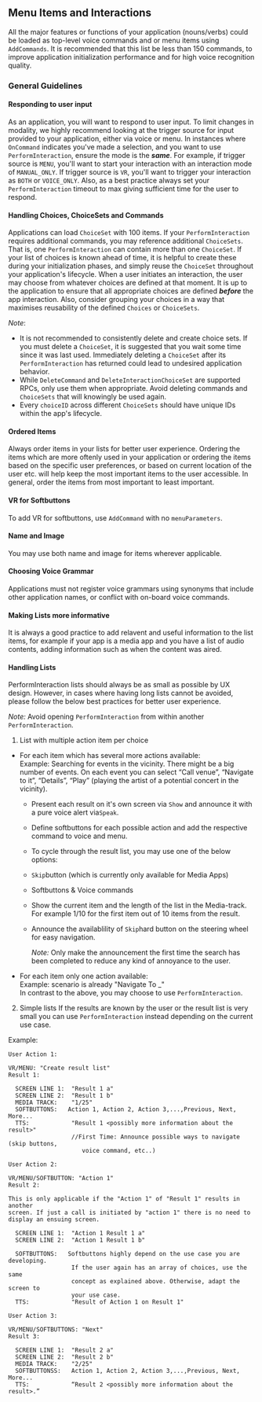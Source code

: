 ## Menu Items and Interactions

All the major features or functions of your application (nouns/verbs) could be loaded as top-level voice commands and or menu items using `AddCommands`. It is recommended that this list be less than 150 commands, to improve application initialization performance and for high voice recognition quality.


### General Guidelines

#### Responding to user input
As an application, you will want to respond to user input. To limit changes in modality, we highly recommend looking at the trigger source for input provided to your application, either via voice or menu. In instances where `OnCommand` indicates you've made a selection, and you want to use `PerformInteraction`, ensure the mode is the **_same_**. For example, if trigger source is `MENU`, you'll want to start your interaction with an interaction mode of `MANUAL_ONLY`. If trigger source is `VR`, you'll want to trigger your interaction as `BOTH` or `VOICE_ONLY`. Also, as a best practice always set your `PerformInteraction` timeout to max giving sufficient time for the user to respond.

#### Handling Choices, ChoiceSets and Commands  
Applications can load `ChoiceSet` with 100 items. If your `PerformInteraction` requires additional commands, you may reference additional `ChoiceSets`. That is, one `PerformInteraction` can contain more than one `ChoiceSet`. If your list of choices is known ahead of time, it is helpful to create these during your initialization phases, and simply reuse the `ChoiceSet` throughout your application's lifecycle. When a user initiates an interaction, the user may choose from whatever choices are defined at that moment. It is up to the application to ensure that all appropriate choices are defined **_before_** the app interaction. Also, consider grouping your choices in a way that maximises reusability of the defined `Choices` or `ChoiceSets`.

*Note*:
* It is not recommended to consistently delete and create choice sets. If you must delete a `ChoiceSet`, it is suggested that you wait some time since it was last used. Immediately deleting a `ChoiceSet` after its `PerformInteraction` has returned could lead to undesired application behavior.
* While `DeleteCommand` and `DeleteInteractionChoiceSet` are supported RPCs, only use them when appropriate. Avoid deleting commands and `ChoiceSets` that will knowingly be used again.
* Every `choiceID` across different `ChoiceSets` should have unique IDs within the app's lifecycle.



#### Ordered Items  
Always order items in your lists for better user experience. Ordering the items which are more oftenly used in your application or ordering the items based on the specific user preferences, or based on current location of the user etc. will help keep the most important items to the user accessible. In general, order the items from most important to least important.

#### VR for Softbuttons  
To add VR for softbuttons, use `AddCommand` with no `menuParameters`.

#### Name and Image  
You may use both name and image for items wherever applicable.

#### Choosing Voice Grammar  
Applications must not register voice grammars using synonyms that include other application names, or conflict with on-board voice commands.

#### Making Lists more informative
It is always a good practice to add relavent and useful information to the list items, for example if your app is a media app and you have a list of audio contents, adding information such as when the content was aired.

#### Handling Lists
PerformInteraction lists should always be as small as possible by UX design. However, in cases where having long lists cannot be avoided, please follow the below best practices for better user experience.

*Note:* Avoid opening `PerformInteraction` from within another `PerformInteraction`.  

1. List with multiple action item per choice

* For each item which has several more actions available:  
  Example: Searching for events in the vicinity. There might be a big number of events. On each event you can select “Call venue”, “Navigate to it”, “Details”, “Play” (playing the artist of a potential concert in the vicinity).
  * Present each result on it's own screen via `Show` and announce it with a pure voice alert via`Speak`.  
  * Define softbuttons for each possible action and add the respective command to voice and menu.
  * To cycle through the result list, you may use one of the below options:
  * `Skip`button (which is currently only available for Media Apps)
  * Softbuttons & Voice commands
  * Show the current item and the length of the list in the Media-track. For example 1/10 for the first item out of 10 items from the result.
  * Announce the availablility of `Skip`hard button on the steering wheel for easy navigation.

      *Note:* Only make the announcement the first time the search has been completed to reduce any kind of annoyance to the user.

* For each item only one action available:  
  Example: scenario is already "Navigate To _<some location_>"  
  In contrast to the above, you may choose to use `PerformInteraction`.

2. Simple lists
 If the results are known by the user or the result list is very small you can use `PerformInteraction` instead depending on the current use case.   

Example:

```
User Action 1:

VR/MENU: "Create result list"  
Result 1:

  SCREEN LINE 1:  "Result 1 a"  
  SCREEN LINE 2:  "Result 1 b"   
  MEDIA TRACK:    "1/25"   
  SOFTBUTTONS:   Action 1, Action 2, Action 3,...,Previous, Next, More...
  TTS:            "Result 1 <possibly more information about the result>"
                  //First Time: Announce possible ways to navigate (skip buttons,
                     voice command, etc..)

```

```
User Action 2:

VR/MENU/SOFTBUTTON: "Action 1"  
Result 2:

This is only applicable if the "Action 1" of "Result 1" results in another
screen. If just a call is initiated by "action 1" there is no need to
display an ensuing screen.

  SCREEN LINE 1:  "Action 1 Result 1 a"  
  SCREEN LINE 2:  "Action 1 Result 1 b"   

  SOFTBUTTONS:   Softbuttons highly depend on the use case you are developing.
                  If the user again has an array of choices, use the same
                  concept as explained above. Otherwise, adapt the screen to
                  your use case.
  TTS:            "Result of Action 1 on Result 1"
```

```
User Action 3:

VR/MENU/SOFTBUTTONS: "Next"  
Result 3:

  SCREEN LINE 1:  "Result 2 a"  
  SCREEN LINE 2:  "Result 2 b"   
  MEDIA TRACK:    "2/25"   
  SOFTBUTTONSS:   Action 1, Action 2, Action 3,...,Previous, Next, More...
  TTS:            “Result 2 <possibly more information about the result>.”
```
